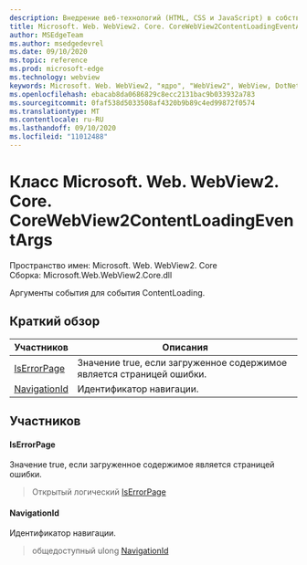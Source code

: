 ```yaml
---
description: Внедрение веб-технологий (HTML, CSS и JavaScript) в собственные приложения с помощью элемента управления Microsoft Edge WebView2
title: Microsoft. Web. WebView2. Core. CoreWebView2ContentLoadingEventArgs
author: MSEdgeTeam
ms.author: msedgedevrel
ms.date: 09/10/2020
ms.topic: reference
ms.prod: microsoft-edge
ms.technology: webview
keywords: Microsoft. Web. WebView2, "ядро", "WebView2", WebView, DotNet, WPF, WinForms, App, EDGE, CoreWebView2, CoreWebView2Controller, браузерный элемент управления, EDGE HTML, Microsoft. Web. WebView2
ms.openlocfilehash: ebacab8da0686829c8ecc2131bac9b033932a783
ms.sourcegitcommit: 0faf538d5033508af4320b9b89c4ed99872f0574
ms.translationtype: MT
ms.contentlocale: ru-RU
ms.lasthandoff: 09/10/2020
ms.locfileid: "11012488"
---
```

# Класс Microsoft. Web. WebView2. Core. CoreWebView2ContentLoadingEventArgs 

Пространство имен: Microsoft. Web. WebView2. Core \
Сборка: Microsoft.Web.WebView2.Core.dll

Аргументы события для события ContentLoading.

## Краткий обзор

 Участников                        | Описания
--------------------------------|---------------------------------------------
[IsErrorPage](#iserrorpage) | Значение true, если загруженное содержимое является страницей ошибки.
[NavigationId](#navigationid) | Идентификатор навигации.

## Участников

#### IsErrorPage 

Значение true, если загруженное содержимое является страницей ошибки.

> Открытый логический [IsErrorPage](#iserrorpage)

#### NavigationId 

Идентификатор навигации.

> общедоступный ulong [NavigationId](#navigationid)

